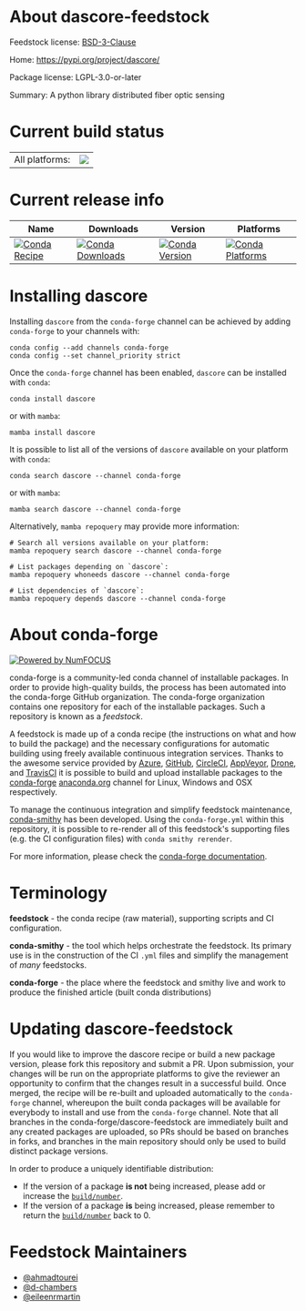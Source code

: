 About dascore-feedstock
=======================

Feedstock license: [BSD-3-Clause](https://github.com/conda-forge/dascore-feedstock/blob/main/LICENSE.txt)

Home: https://pypi.org/project/dascore/

Package license: LGPL-3.0-or-later

Summary: A python library distributed fiber optic sensing

Current build status
====================


<table><tr><td>All platforms:</td>
    <td>
      <a href="https://dev.azure.com/conda-forge/feedstock-builds/_build/latest?definitionId=17103&branchName=main">
        <img src="https://dev.azure.com/conda-forge/feedstock-builds/_apis/build/status/dascore-feedstock?branchName=main">
      </a>
    </td>
  </tr>
</table>

Current release info
====================

| Name | Downloads | Version | Platforms |
| --- | --- | --- | --- |
| [![Conda Recipe](https://img.shields.io/badge/recipe-dascore-green.svg)](https://anaconda.org/conda-forge/dascore) | [![Conda Downloads](https://img.shields.io/conda/dn/conda-forge/dascore.svg)](https://anaconda.org/conda-forge/dascore) | [![Conda Version](https://img.shields.io/conda/vn/conda-forge/dascore.svg)](https://anaconda.org/conda-forge/dascore) | [![Conda Platforms](https://img.shields.io/conda/pn/conda-forge/dascore.svg)](https://anaconda.org/conda-forge/dascore) |

Installing dascore
==================

Installing `dascore` from the `conda-forge` channel can be achieved by adding `conda-forge` to your channels with:

```
conda config --add channels conda-forge
conda config --set channel_priority strict
```

Once the `conda-forge` channel has been enabled, `dascore` can be installed with `conda`:

```
conda install dascore
```

or with `mamba`:

```
mamba install dascore
```

It is possible to list all of the versions of `dascore` available on your platform with `conda`:

```
conda search dascore --channel conda-forge
```

or with `mamba`:

```
mamba search dascore --channel conda-forge
```

Alternatively, `mamba repoquery` may provide more information:

```
# Search all versions available on your platform:
mamba repoquery search dascore --channel conda-forge

# List packages depending on `dascore`:
mamba repoquery whoneeds dascore --channel conda-forge

# List dependencies of `dascore`:
mamba repoquery depends dascore --channel conda-forge
```


About conda-forge
=================

[![Powered by
NumFOCUS](https://img.shields.io/badge/powered%20by-NumFOCUS-orange.svg?style=flat&colorA=E1523D&colorB=007D8A)](https://numfocus.org)

conda-forge is a community-led conda channel of installable packages.
In order to provide high-quality builds, the process has been automated into the
conda-forge GitHub organization. The conda-forge organization contains one repository
for each of the installable packages. Such a repository is known as a *feedstock*.

A feedstock is made up of a conda recipe (the instructions on what and how to build
the package) and the necessary configurations for automatic building using freely
available continuous integration services. Thanks to the awesome service provided by
[Azure](https://azure.microsoft.com/en-us/services/devops/), [GitHub](https://github.com/),
[CircleCI](https://circleci.com/), [AppVeyor](https://www.appveyor.com/),
[Drone](https://cloud.drone.io/welcome), and [TravisCI](https://travis-ci.com/)
it is possible to build and upload installable packages to the
[conda-forge](https://anaconda.org/conda-forge) [anaconda.org](https://anaconda.org/)
channel for Linux, Windows and OSX respectively.

To manage the continuous integration and simplify feedstock maintenance,
[conda-smithy](https://github.com/conda-forge/conda-smithy) has been developed.
Using the ``conda-forge.yml`` within this repository, it is possible to re-render all of
this feedstock's supporting files (e.g. the CI configuration files) with ``conda smithy rerender``.

For more information, please check the [conda-forge documentation](https://conda-forge.org/docs/).

Terminology
===========

**feedstock** - the conda recipe (raw material), supporting scripts and CI configuration.

**conda-smithy** - the tool which helps orchestrate the feedstock.
                   Its primary use is in the construction of the CI ``.yml`` files
                   and simplify the management of *many* feedstocks.

**conda-forge** - the place where the feedstock and smithy live and work to
                  produce the finished article (built conda distributions)


Updating dascore-feedstock
==========================

If you would like to improve the dascore recipe or build a new
package version, please fork this repository and submit a PR. Upon submission,
your changes will be run on the appropriate platforms to give the reviewer an
opportunity to confirm that the changes result in a successful build. Once
merged, the recipe will be re-built and uploaded automatically to the
`conda-forge` channel, whereupon the built conda packages will be available for
everybody to install and use from the `conda-forge` channel.
Note that all branches in the conda-forge/dascore-feedstock are
immediately built and any created packages are uploaded, so PRs should be based
on branches in forks, and branches in the main repository should only be used to
build distinct package versions.

In order to produce a uniquely identifiable distribution:
 * If the version of a package **is not** being increased, please add or increase
   the [``build/number``](https://docs.conda.io/projects/conda-build/en/latest/resources/define-metadata.html#build-number-and-string).
 * If the version of a package **is** being increased, please remember to return
   the [``build/number``](https://docs.conda.io/projects/conda-build/en/latest/resources/define-metadata.html#build-number-and-string)
   back to 0.

Feedstock Maintainers
=====================

* [@ahmadtourei](https://github.com/ahmadtourei/)
* [@d-chambers](https://github.com/d-chambers/)
* [@eileenrmartin](https://github.com/eileenrmartin/)

